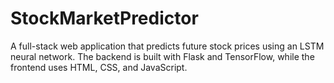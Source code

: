 # StockMarketPredictor
A full-stack web application that predicts future stock prices using an LSTM neural network. The backend is built with Flask and TensorFlow, while the frontend uses HTML, CSS, and JavaScript.

